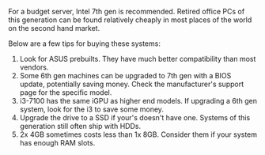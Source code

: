 For a budget server, Intel 7th gen is recommended. Retired office PCs of this generation can be found relatively cheaply in most places of the world on the second hand market.

Below are a few tips for buying these systems:
1. Look for ASUS prebuilts. They have much better compatibility than most vendors.
2. Some 6th gen machines can be upgraded to 7th gen with a BIOS update, potentially saving money. Check the manufacturer's support page for the specific model.
3. i3-7100 has the same iGPU as higher end models. If upgrading a 6th gen system, look for the i3 to save some money.
4. Upgrade the drive to a SSD if your's doesn't have one. Systems of this generation still often ship with HDDs.
5. 2x 4GB sometimes costs less than 1x 8GB. Consider them if your system has enough RAM slots.